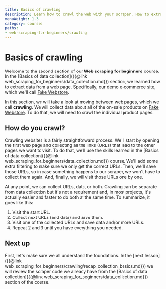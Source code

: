```yaml
---
title: Basics of crawling
description: Learn how to crawl the web with your scraper. How to extract links and URLs from web pages and how to manage the collected links to crawl the web.
menuWeight: 1.3
category: courses
paths:
- web-scraping-for-beginners/crawling
---
```


# [](#basics) Basics of crawling

Welcome to the second section of our **Web scraping for beginners** course. In the [Basics of data collection]({{@link web_scraping_for_beginners/data_collection.md}}) section, we learned how to extract data from a web page. Specifically, our demo e-commerce site, which we'll call [Fake Webstore](https://demo-webstore.apify.org).

In this section, we will take a look at moving between web pages, which we call **crawling**. We will collect data about all of the on-sale products on [Fake Webstore](https://demo-webstore.apify.org/search/on-sale). To do that, we will need to crawl the individual product pages.

## [](#how-to-crawl) How do you crawl?

Crawling websites is a fairly straightforward process. We'll start by opening the first web page and collecting all the links (URLs) that lead to the other pages we want to visit. To do that, we'll use the skills learned in the [Basics of data collection]({{@link web_scraping_for_beginners/data_collection.md}}) course. We'll add some extra filtering to make sure we only get the correct URLs. Then, we'll save those URLs, so in case something happens to our scraper, we won't have to collect them again. And, finally, we will visit those URLs one by one.

At any point, we can collect URLs, data, or both. Crawling can be separate from data collection but it's not a requirement and, in most projects, it's actually easier and faster to do both at the same time. To summarize, it goes like this:

1. Visit the start URL.
2. Collect next URLs (and data) and save them.
3. Visit one of the collected URLs and save data and/or more URLs.
4. Repeat 2 and 3 until you have everything you needed.

## [](#next) Next up

First, let's make sure we all understand the foundations. In the [next lesson]({{@link web_scraping_for_beginners/crawling/recap_collection_basics.md}}) we will review the scraper code we already have from the [Basics of data collection]({{@link web_scraping_for_beginners/data_collection.md}}) section of the course.
